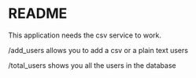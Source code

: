 # README

This application needs the csv service to work.

/add_users allows you to add a csv or a plain text users

/total_users shows you all the users in the database